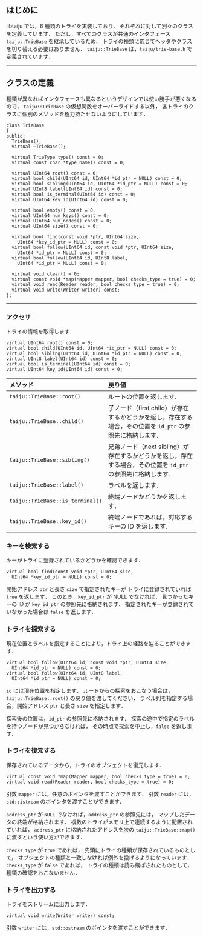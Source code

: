 ## はじめに ##

libtaiju では，6 種類のトライを実装しており，
それぞれに対して別々のクラスを定義しています．
ただし，すべてのクラスが共通のインタフェース
`taiju::TrieBase` を継承しているため，
トライの種類に応じてヘッダやクラスを切り替える必要はありません．
`taiju::TrieBase` は，`taiju/trie-base.h` で定義されています．


---


## クラスの定義 ##

種類が異なればインタフェースも異なるというデザインでは使い勝手が悪くなるので，
`taiju::TrieBase` の仮想関数をオーバーライドする以外，
各トライのクラスに個別のメソッドを極力持たせないようにしています．

```
class TrieBase
{
public:
  TrieBase();
  virtual ~TrieBase();

  virtual TrieType type() const = 0;
  virtual const char *type_name() const = 0;

  virtual UInt64 root() const = 0;
  virtual bool child(UInt64 id, UInt64 *id_ptr = NULL) const = 0;
  virtual bool sibling(UInt64 id, UInt64 *id_ptr = NULL) const = 0;
  virtual UInt8 label(UInt64 id) const = 0;
  virtual bool is_terminal(UInt64 id) const = 0;
  virtual UInt64 key_id(UInt64 id) const = 0;

  virtual bool empty() const = 0;
  virtual UInt64 num_keys() const = 0;
  virtual UInt64 num_nodes() const = 0;
  virtual UInt64 size() const = 0;

  virtual bool find(const void *ptr, UInt64 size,
    UInt64 *key_id_ptr = NULL) const = 0;
  virtual bool follow(UInt64 id, const void *ptr, UInt64 size,
    UInt64 *id_ptr = NULL) const = 0;
  virtual bool follow(UInt64 id, UInt8 label,
    UInt64 *id_ptr = NULL) const = 0;

  virtual void clear() = 0;
  virtual const void *map(Mapper mapper, bool checks_type = true) = 0;
  virtual void read(Reader reader, bool checks_type = true) = 0;
  virtual void write(Writer writer) const;
};
```


---


### アクセサ ###

トライの情報を取得します．

```
virtual UInt64 root() const = 0;
virtual bool child(UInt64 id, UInt64 *id_ptr = NULL) const = 0;
virtual bool sibling(UInt64 id, UInt64 *id_ptr = NULL) const = 0;
virtual UInt8 label(UInt64 id) const = 0;
virtual bool is_terminal(UInt64 id) const = 0;
virtual UInt64 key_id(UInt64 id) const = 0;
```

|**メソッド**|**戻り値**|
|:-------|:------|
|`taiju::TrieBase::root()`|ルートの位置を返します．|
|`taiju::TrieBase::child()`|子ノード（first child）が存在するかどうかを返し，存在する場合，その位置を `id_ptr` の参照先に格納します．|
|`taiju::TrieBase::sibling()`|兄弟ノード（next sibling）が存在するかどうかを返し，存在する場合，その位置を `id_ptr` の参照先に格納します．|
|`taiju::TrieBase::label()`|ラベルを返します．|
|`taiju::TrieBase::is_terminal()`|終端ノードかどうかを返します．|
|`taiju::TrieBase::key_id()`|終端ノードであれば，対応するキーの ID を返します．|

### キーを検索する ###

キーがトライに登録されているかどうかを確認できます．

```
virtual bool find(const void *ptr, UInt64 size,
  UInt64 *key_id_ptr = NULL) const = 0;
```

開始アドレス `ptr` と長さ `size` で指定されたキーが
トライに登録されていれば `true` を返します．
このとき，`key_id_ptr` が NULL でなければ，
見つかったキーの ID が `key_id_ptr` の参照先に格納されます．
指定されたキーが登録されていなかった場合は `false` を返します．

### トライを探索する ###

現在位置とラベルを指定することにより，トライ上の経路を辿ることができます．

```
virtual bool follow(UInt64 id, const void *ptr, UInt64 size,
  UInt64 *id_ptr = NULL) const = 0;
virtual bool follow(UInt64 id, UInt8 label,
  UInt64 *id_ptr = NULL) const = 0;
```

`id` には現在位置を指定します．
ルートからの探索をおこなう場合は，
`taiju::TrieBase::root()` の戻り値を渡してください．
ラベル列を指定する場合，開始アドレス `ptr` と長さ `size` を指定します．

探索後の位置は，`id_ptr` の参照先に格納されます．
探索の途中で指定のラベルを持つノードが見つからなければ，
その時点で探索を中止し，`false` を返します．

### トライを復元する ###

保存されているデータから，トライのオブジェクトを復元します．

```
virtual const void *map(Mapper mapper, bool checks_type = true) = 0;
virtual void read(Reader reader, bool checks_type = true) = 0;
```

引数 `mapper` には，任意のポインタを渡すことができます．
引数 `reader` には，`std::istream` のポインタを渡すことができます．

`address_ptr` が `NULL` でなければ，`address_ptr` の参照先には，
マップしたデータの終端が格納されます．
複数のトライがメモリ上で連続するように配置されていれば，
`address_ptr` に格納されたアドレスを次の
`taiju::TrieBase::map()` に渡すという使い方ができます．

`checks_type` が `true` であれば，
先頭にトライの種類が保存されているものとして，
オブジェクトの種類と一致しなければ例外を投げるようになっています．
`checks_type` が `false` であれば，
トライの種類は読み飛ばされたものとして，種類の確認をおこないません．

### トライを出力する ###

トライをストリームに出力します．

```
virtual void write(Writer writer) const;
```

引数 `writer` には，`std::ostream` のポインタを渡すことができます．
